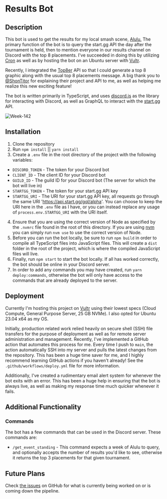 # Results Bot

## Description

This bot is used to get the results for my local smash scene, [Alulu.](https://www.start.gg/tournament/alulu-135/details) The primary function of the bot is to query the start.gg API the day after the tournament is held, then to mention everyone in our results channel on Discord with the top 8 placements. I've succeeded in doing this by utilizing [Cron](https://www.npmjs.com/package/cron) as well as by hosting the bot on an Ubuntu server with [Vultr](https://www.vultr.com/).

Recently, I integrated the [Top8er](https://github.com/ShonTitor/Top8er) API so that I could generate a top 8 graphic along with the usual top 8 placements message. A big thank you to [@ShonTitor](https://github.com/ShonTitor) for explaining their project and API to me, as well as helping me realize this new exciting feature!

The bot is written primarily in TypeScript, and uses [discord.js](https://discord.js.org/#/) as the library for interacting with Discord, as well as GraphQL to interact with the [start.gg](https://developer.start.gg) API.

![Week-142](/../screenshots/screenshots/week-142.png?raw=true 'Week 142 Results')

## Installation

1. Clone the repository
2. Run `npm install` || `yarn install`
3. Create a `.env` file in the root directory of the project with the following variables:

- `DISCORD_TOKEN` - The token for your Discord bot
- `CLIENT_ID` - The client ID for your Discord bot
- `GUILD_ID` - The guild ID for your Discord bot (The server for which the bot will live in)
- `STARTGG_TOKEN` - The token for your start.gg API key
- `STARTGG_URI` - The URI for your start.gg API key, all requests go through the same URI 'https://api.start.gg/gql/alpha'. You can choose to keep the URI here in the `.env` file as I have, or you can instead replace any usage of `process.env.STARTGG_URI` with the URI itself.

4. Ensure that you are using the correct version of Node as specified by the `.nvmrc` file found in the root of this directory. If you are using [nvm](https://github.com/nvm-sh/nvm) you can simply run `nvm use` to use the correct version of Node.
5. Before you can run the bot locally, be sure to run `npm build` in order to compile all TypeScript files into JavaScript files. This will create a `dist` folder in the root of the project, which is where the compiled JavaScript files will live.
6. Finally, run `npm start` to start the bot locally. If all has worked correctly, the bot should be online in your Discord server.
7. In order to add any commands you may have created, run `yarn deploy:commands`, otherwise the bot will only have access to the commands that are already deployed to the server.

## Deployment

Currently I'm hosting this project on [Vultr](https://www.vultr.com/) using their lowest specs (Cloud Compute, General Purpose Server, 25 GB NVMe). I also opted for Ubuntu 23.04 x64 as my OS.

Initially, production related work relied heavily on secure shell (SSH) file transfers for the purpose of deployment as well as for remote server administration and management. Recently, I've implemented a GitHub action that automates this process for me. Every time I push to `main`, the action automatically SSH into my server and pulls the latest changes from the repository. This has been a huge time saver for me, and I highly recommend learning GitHub actions if you haven't already! See the `.github/workflows/deploy.yml` file for more information.

Additionally, I've created a rudimentary email alert system for whenever the bot exits with an error. This has been a huge help in ensuring that the bot is always live, as well as making my response time much quicker whenever it fails.

## Additional Functionality

### Commands

The bot has a few commands that can be used in the Discord server. These commands are:

- `/get_event_standing` - This command expects a week of Alulu to query, and optionally accepts the number of results you'd like to see, otherwise it returns the top 3 placements for that given tournament.

## Future Plans

Check [the issues](https://github.com/jamespericles/Result-Bot/issues) on GitHub for what is currently being worked on or is coming down the pipeline.
